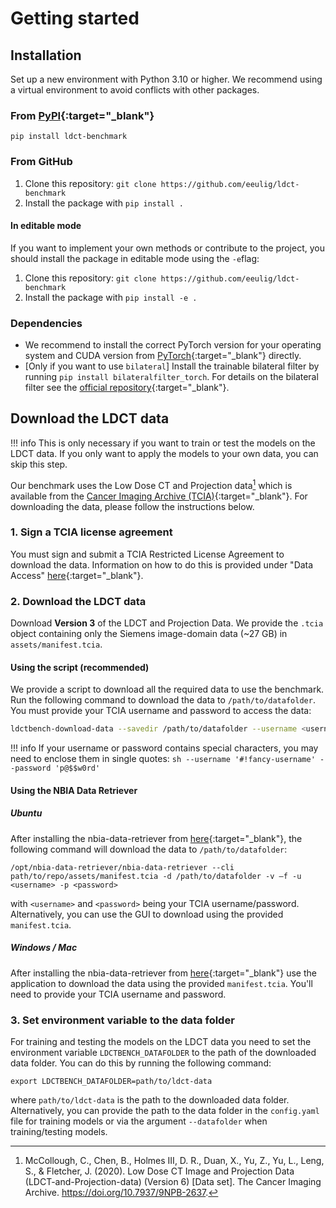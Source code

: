 # Getting started

## Installation
Set up a new environment with Python 3.10 or higher. We recommend using a virtual environment to avoid conflicts with other packages.

### From [PyPI](https://pypi.org/project/ldct-benchmark/){:target="_blank"}
```
pip install ldct-benchmark
```

### From GitHub

1. Clone this repository: `git clone https://github.com/eeulig/ldct-benchmark`
2. Install the package with `pip install .`

#### In editable mode

If you want to implement your own methods or contribute to the project, you should install the package in editable mode using the `-e`flag:

1. Clone this repository: `git clone https://github.com/eeulig/ldct-benchmark`
2. Install the package with `pip install -e .`

### Dependencies

- We recommend to install the correct PyTorch version for your operating system and CUDA version from [PyTorch](https://pytorch.org/get-started/locally/){:target="_blank"} directly.
- [Only if you want to use `bilateral`] Install the trainable bilateral filter by running `pip install bilateralfilter_torch`. For details on the bilateral filter see the [official repository](https://github.com/faebstn96/trainable-bilateral-filter-source){:target="_blank"}.


## Download the LDCT data
!!! info
    This is only necessary if you want to train or test the models on the LDCT data. If you only want to apply the models to your own data, you can skip this step.
    
Our benchmark uses the Low Dose CT and Projection data[^1] which is available from the [Cancer Imaging Archive (TCIA)](https://www.cancerimagingarchive.net/collection/ldct-and-projection-data/){:target="_blank"}. For downloading the data, please follow the instructions below.


[^1]: McCollough, C., Chen, B., Holmes III, D. R., Duan, X., Yu, Z., Yu, L., Leng, S., & Fletcher, J. (2020). Low Dose CT Image and Projection Data (LDCT-and-Projection-data) (Version 6) [Data set]. The Cancer Imaging Archive. <https://doi.org/10.7937/9NPB-2637>.

### 1. Sign a TCIA license agreement
You must sign and submit a TCIA Restricted License Agreement to download the data. Information on how to do this is provided under "Data Access" [here](https://www.cancerimagingarchive.net/collection/ldct-and-projection-data/){:target="_blank"}.

### 2. Download the LDCT data
Download **Version 3** of the LDCT and Projection Data. We provide the `.tcia` object containing only the Siemens image-domain data (~27 GB) in `assets/manifest.tcia`.

#### Using the script (recommended)
We provide a script to download all the required data to use the benchmark. Run the following command to download the data to `/path/to/datafolder`. You must provide your TCIA username and password to access the data:

```sh
ldctbench-download-data --savedir /path/to/datafolder --username <username> --password <password>
```
!!! info
    If your username or password contains special characters, you may need to enclose them in single quotes:
    ```sh
    --username '#!fancy-username' --password 'p@$$w0rd'
    ```

#### Using the NBIA Data Retriever
##### Ubuntu 
After installing the nbia-data-retriever from [here](https://wiki.cancerimagingarchive.net/display/NBIA/Version+4.4){:target="_blank"}, the following command will download the data to `/path/to/datafolder`: 
```
/opt/nbia-data-retriever/nbia-data-retriever --cli path/to/repo/assets/manifest.tcia -d /path/to/datafolder -v –f -u <username> -p <password>
```
with `<username>` and `<password>` being your TCIA username/password. Alternatively, you can use the GUI to download using the provided `manifest.tcia`.

##### Windows / Mac
After installing the nbia-data-retriever from [here](https://wiki.cancerimagingarchive.net/display/NBIA/Version+4.4){:target="_blank"} use the application to download the data using the provided `manifest.tcia`. You'll need to provide your TCIA username and password.

### 3. Set environment variable to the data folder
For training and testing the models on the LDCT data you need to set the environment variable `LDCTBENCH_DATAFOLDER` to the path of the downloaded data folder. You can do this by running the following command:
```
export LDCTBENCH_DATAFOLDER=path/to/ldct-data
```
where `path/to/ldct-data` is the path to the downloaded data folder. Alternatively, you can provide the path to the data folder in the `config.yaml` file for training models or via the argument `--datafolder` when training/testing models.
